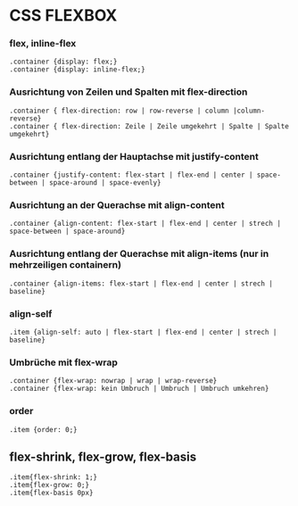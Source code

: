 # CSS FLEXBOX 

### flex, inline-flex
    .container {display: flex;}
    .container {display: inline-flex;}
   
 ### Ausrichtung von Zeilen und Spalten mit flex-direction
    .container { flex-direction: row | row-reverse | column |column-reverse}
    .container { flex-direction: Zeile | Zeile umgekehrt | Spalte | Spalte umgekehrt}

### Ausrichtung entlang der Hauptachse mit justify-content
    .container {justify-content: flex-start | flex-end | center | space-between | space-around | space-evenly}

### Ausrichtung an der Querachse mit align-content 
    .container {align-content: flex-start | flex-end | center | strech | space-between | space-around}

### Ausrichtung entlang der Querachse mit align-items (nur in mehrzeiligen containern)
    .container {align-items: flex-start | flex-end | center | strech | baseline}

### align-self
    .item {align-self: auto | flex-start | flex-end | center | strech | baseline}

### Umbrüche mit flex-wrap
    .container {flex-wrap: nowrap | wrap | wrap-reverse}
    .container {flex-wrap: kein Umbruch | Umbruch | Umbruch umkehren}

### order
    .item {order: 0;}

## flex-shrink, flex-grow, flex-basis
    .item{flex-shrink: 1;}		
    .item{flex-grow: 0;}		
    .item{flex-basis 0px} 
